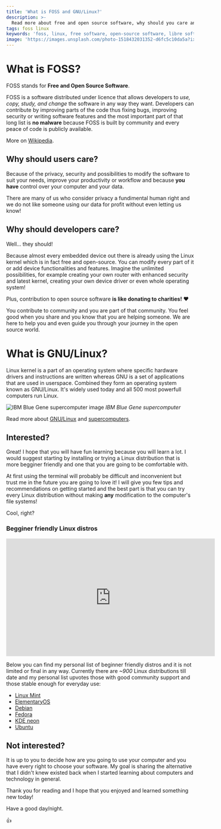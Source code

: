 ```yaml
---
title: 'What is FOSS and GNU/Linux?'
description: >-
  Read more about free and open source software, why should you care and where to start if you are developer.
tags: foss linux
keywords: 'foss, linux, free software, open-source software, libre software'
image: 'https://images.unsplash.com/photo-1518432031352-d6fc5c10da5a?ixlib=rb-1.2.1&ixid=eyJhcHBfaWQiOjEyMDd9&auto=format&fit=crop&w=1934&q=80'
---
```


# What is FOSS?

FOSS stands for **Free and Open Source Software**.

FOSS is a software distributed under licence that allows developers to *use, copy, study, and change* the software in any way they want. Developers can contribute by improving parts of the code thus fixing bugs, improving security or writing software features and the most important part of that long list is **no malware** because FOSS is built by community and every peace of code is publicly available. 

More on [Wikipedia](https://en.wikipedia.org/wiki/Free_and_open-source_software).

## Why should users care?

Because of the privacy, security and possibilities to modify the software to suit your needs, improve your productivity or workflow and because **you have** control over your computer and your data.

There are many of us who consider privacy a fundimental human right and we do not like someone using our data for profit without even letting us know!

## Why should developers care?

Well... they should!

Because almost every embedded device out there is already using the Linux kernel which is in fact free and open-source. You can modify every part of it or add device functionalities and features. Imagine the unlimited possibilities, for example creating your own router with enhanced security and latest kernel, creating your own device driver or even whole operating system!

Plus, contribution to open source software **is like donating to charities!** :heart:

You contribute to community and you are part of that community. You feel good when you share and you know that you are helping someone. We are here to help you and even guide you through your journey in the open source world.

# What is GNU/Linux?

Linux kernel is a part of an operating system where specific hardware drivers and instructions are written whereas GNU is a set of applications that are used in userspace. Combined they form an operating system known as GNU/Linux. It's widely used today and all 500 most powerfull computers run Linux.

![IBM Blue Gene supercomputer image]({{site.url}}/assets/images/posts/what-is-foss-and-gnu-linux/1280px-IBM_Blue_Gene_P_supercomputer.jpg)
*IBM Blue Gene supercomputer*

Read more about [GNU/Linux](https://en.wikipedia.org/wiki/Linux) and [supercomputers](https://en.wikipedia.org/wiki/Supercomputer). 

## Interested?

Great! I hope that you will have fun learning because you will learn a lot. I would suggest starting by installing or trying a Linux distribution that is more begginer friendly and one that you are going to be comfortable with.

At first using the terminal will probably be difficult and inconvenient but trust me in the future you are going to love it! I will give you few tips and recommendations on getting started and the best part is that you can try every Linux distribution without making **any** modification to the computer's file systems!

Cool, right? 

### Begginer friendly Linux distros

<div class="video-container">
<iframe width="560" height="315" src="https://www.youtube.com/embed/YMCylaT4iV4" frameborder="0" allow="accelerometer; autoplay; encrypted-media; gyroscope; picture-in-picture" allowfullscreen></iframe>
</div>

Below you can find my personal list of beginner friendly distros and it is not limited or final in any way. Currently there are *~900* Linux distributions till date and my personal list upvotes those with good community support and those stable enough for everyday use:

- [Linux Mint](https://www.linuxmint.com/)
- [ElementaryOS](https://elementary.io/)
- [Debian](https://www.debian.org/)
- [Fedora](https://getfedora.org/)
- [KDE neon](https://neon.kde.org/)
- [Ubuntu](https://ubuntu.com/)

## Not interested?

It is up to you to decide how are you going to use your computer and you have every right to choose your software. My goal is sharing the alternative that I didn't knew existed back when I started learning about computers and technology in general.

Thank you for reading and I hope that you enjoyed and learned something new today!

Have a good day/night. 

:+1:
